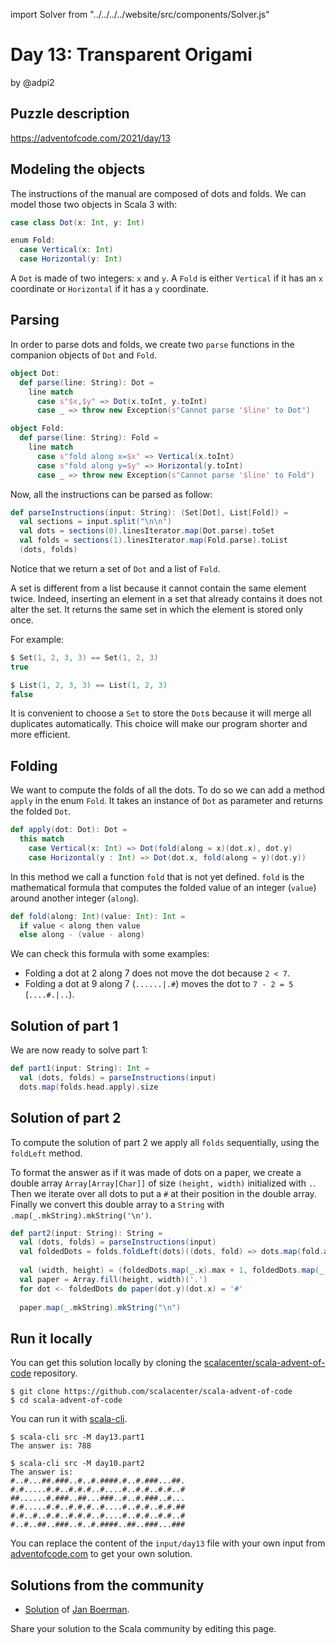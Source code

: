 import Solver from "../../../../website/src/components/Solver.js"

# Day 13: Transparent Origami
by @adpi2

## Puzzle description

https://adventofcode.com/2021/day/13

## Modeling the objects

The instructions of the manual are composed of dots and folds.
We can model those two objects in Scala 3 with:

```scala
case class Dot(x: Int, y: Int)

enum Fold:
  case Vertical(x: Int)
  case Horizontal(y: Int)
```

A `Dot` is made of two integers: `x` and `y`.
A `Fold` is either `Vertical` if it has an `x` coordinate or `Horizontal` if it has a `y` coordinate. 

## Parsing

In order to parse dots and folds, we create two `parse` functions in the companion objects of `Dot` and `Fold`.

```scala
object Dot:
  def parse(line: String): Dot =
    line match
      case s"$x,$y" => Dot(x.toInt, y.toInt)
      case _ => throw new Exception(s"Cannot parse '$line' to Dot")

object Fold:
  def parse(line: String): Fold =
    line match
      case s"fold along x=$x" => Vertical(x.toInt)
      case s"fold along y=$y" => Horizontal(y.toInt)
      case _ => throw new Exception(s"Cannot parse '$line' to Fold")
```

Now, all the instructions can be parsed as follow:

```scala
def parseInstructions(input: String): (Set[Dot], List[Fold]) =
  val sections = input.split("\n\n")
  val dots = sections(0).linesIterator.map(Dot.parse).toSet
  val folds = sections(1).linesIterator.map(Fold.parse).toList
  (dots, folds)
```

Notice that we return a set of `Dot` and a list of `Fold`.

A set is different from a list because it cannot contain the same element twice.
Indeed, inserting an element in a set that already contains it does not alter the set.
It returns the same set in which the element is stored only once.

For example:
```scala
$ Set(1, 2, 3, 3) == Set(1, 2, 3)
true

$ List(1, 2, 3, 3) == List(1, 2, 3)
false
```

It is convenient to choose a `Set` to store the `Dot`s because it will merge all duplicates automatically.
This choice will make our program shorter and more efficient.

## Folding

We want to compute the folds of all the dots.
To do so we can add a method `apply` in the enum `Fold`.
It takes an instance of `Dot` as parameter and returns the folded `Dot`.

```scala
def apply(dot: Dot): Dot =
  this match
    case Vertical(x: Int) => Dot(fold(along = x)(dot.x), dot.y)
    case Horizontal(y : Int) => Dot(dot.x, fold(along = y)(dot.y))
```

In this method we call a function `fold` that is not yet defined.
`fold` is the mathematical formula that computes the folded value of an integer (`value`) around another integer (`along`).

```scala
def fold(along: Int)(value: Int): Int =
  if value < along then value
  else along - (value - along)
```

We can check this formula with some examples:
 - Folding a dot at 2 along 7 does not move the dot because `2 < 7`.
 - Folding a dot at 9 along 7 (`......|.#`) moves the dot to `7 - 2 = 5` (`....#.|..`).

## Solution of part 1

We are now ready to solve part 1:

```scala
def part1(input: String): Int =
  val (dots, folds) = parseInstructions(input)
  dots.map(folds.head.apply).size
```

<Solver puzzle="day13-part1"/>

## Solution of part 2

To compute the solution of part 2 we apply all `folds` sequentially, using the `foldLeft` method.

To format the answer as if it was made of dots on a paper, we create a double array `Array[Array[Char]]` of size `(height, width)` initialized with `.`. Then we iterate over all dots to put a `#` at their position in the double array.
Finally we convert this double array to a `String` with `.map(_.mkString).mkString('\n')`.

```scala
def part2(input: String): String =
  val (dots, folds) = parseInstructions(input)
  val foldedDots = folds.foldLeft(dots)((dots, fold) => dots.map(fold.apply))
  
  val (width, height) = (foldedDots.map(_.x).max + 1, foldedDots.map(_.y).max + 1)
  val paper = Array.fill(height, width)('.')
  for dot <- foldedDots do paper(dot.y)(dot.x) = '#'
  
  paper.map(_.mkString).mkString("\n")
```

<Solver puzzle="day13-part2"/>

## Run it locally

You can get this solution locally by cloning the [scalacenter/scala-advent-of-code](https://github.com/scalacenter/scala-advent-of-code) repository.
```
$ git clone https://github.com/scalacenter/scala-advent-of-code
$ cd scala-advent-of-code
```

You can run it with [scala-cli](https://scala-cli.virtuslab.org/).

```
$ scala-cli src -M day13.part1
The answer is: 788

$ scala-cli src -M day10.part2
The answer is:
#..#...##.###..#..#.####.#..#.###...##.
#.#.....#.#..#.#.#..#....#..#.#..#.#..#
##......#.###..##...###..#..#.###..#...
#.#.....#.#..#.#.#..#....#..#.#..#.#.##
#.#..#..#.#..#.#.#..#....#..#.#..#.#..#
#..#..##..###..#..#.####..##..###...###
```

You can replace the content of the `input/day13` file with your own input from
[adventofcode.com](https://adventofcode.com/2021/day/13) to get your own
solution.

## Solutions from the community

- [Solution](https://github.com/Jannyboy11/AdventOfCode2021/blob/main/src/main/scala/day13/Day13.scala) of [Jan Boerman](https://twitter.com/JanBoerman95).

Share your solution to the Scala community by editing this page.
